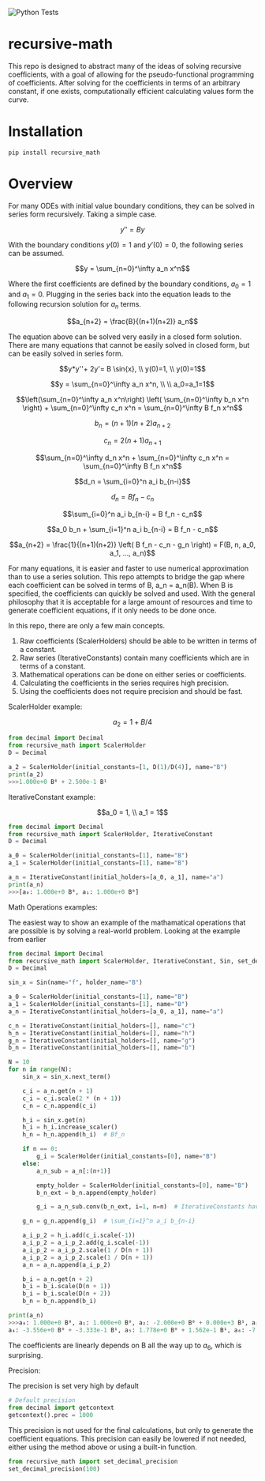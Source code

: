 ![Python Tests](https://github.com/andreshyer/recursive-math/workflows/Python%20Tests/badge.svg)

# recursive-math

This repo is designed to abstract many of the ideas of solving recursive coefficients,
with a goal of allowing for the pseudo-functional programming of coefficients.
After solving for the coefficients in terms of an arbitrary constant, if one exists,
computationally efficient calculating values form the curve.

# Installation

`pip install recursive_math`

# Overview

For many ODEs with initial value boundary conditions, 
they can be solved in series form recursively.
Taking a simple case.

$$y'' = By$$

With the boundary conditions $y(0) = 1$ and $y'(0) = 0$, 
the following series can be assumed.

$$y = \sum_{n=0}^\infty a_n x^n$$

Where the first coefficients are defined by the boundary conditions,
$a_0 = 1$ and $a_1 = 0$.
Plugging in the series back into the equation 
leads to the following recursion solution for $a_n$ terms.

$$a_{n+2} = \frac{B}{(n+1)(n+2)} a_n$$

The equation above can be solved very easily in a closed form solution.
There are many equations that cannot be easily solved in closed form,
but can be easily solved in series form.

$$y*y''+ 2y'= B \sin{x}, \\ y(0)=1, \\ y(0)=1$$

$$y = \sum_{n=0}^\infty a_n x^n, \\ \\ a_0=a_1=1$$

$$\left(\sum_{n=0}^\infty a_n x^n\right) \left( \sum_{n=0}^\infty b_n x^n \right) + \sum_{n=0}^\infty c_n x^n = \sum_{n=0}^\infty B f_n x^n$$

$$b_n = (n+1)(n+2) a_{n+2}$$

$$c_n = 2 (n+1) a_{n+1}$$

$$\sum_{n=0}^\infty d_n x^n + \sum_{n=0}^\infty c_n x^n = \sum_{n=0}^\infty B f_n x^n$$

$$d_n = \sum_{i=0}^n a_i b_{n-i}$$

$$d_n = B f_n - c_n$$

$$\sum_{i=0}^n a_i b_{n-i} = B f_n - c_n$$
 
$$a_0 b_n + \sum_{i=1}^n a_i b_{n-i} = B f_n - c_n$$

$$a_{n+2} = \frac{1}{(n+1)(n+2)} \left( B f_n - c_n - g_n \right) = F(B, n, a_0, a_1, ..., a_n)$$

For many equations, it is easier and faster to use numerical approximation than to use a series solution.
This repo attempts to bridge the gap where each coefficient can be solved in terms of B, a_n = a_n(B).
When B is specified, the coefficients can quickly be solved and used. 
With the general philosophy that it is acceptable for a large amount of resources and time to generate coefficient equations,
if it only needs to be done once.

In this repo, there are only a few main concepts.
1) Raw coefficients (ScalerHolders) should be able to be written in terms of a constant.
2) Raw series (IterativeConstants) contain many coefficients which are in terms of a constant.
3) Mathematical operations can be done on either series or coefficients.
5) Calculating the coefficients in the series requires high precision.
6) Using the coefficients does not require precision and should be fast.

ScalerHolder example:

$$a_2 = 1 + B/4$$

```python
from decimal import Decimal
from recursive_math import ScalerHolder
D = Decimal

a_2 = ScalerHolder(initial_constants=[1, D(1)/D(4)], name="B")
print(a_2)
>>>1.000e+0 B⁰ + 2.500e-1 B¹
```

IterativeConstant example:

$$a_0 = 1, \\ a_1 = 1$$

```python
from decimal import Decimal
from recursive_math import ScalerHolder, IterativeConstant
D = Decimal

a_0 = ScalerHolder(initial_constants=[1], name="B")
a_1 = ScalerHolder(initial_constants=[1], name="B")

a_n = IterativeConstant(initial_holders=[a_0, a_1], name="a")
print(a_n)
>>>[a₀: 1.000e+0 B⁰, a₁: 1.000e+0 B⁰]
```

Math Operations examples:

The easiest way to show an example of the mathamatical operations that are possible
is by solving a real-world problem. 
Looking at the example from earlier

```python
from decimal import Decimal
from recursive_math import ScalerHolder, IterativeConstant, Sin, set_decimal_precision
D = Decimal

sin_x = Sin(name="f", holder_name="B")

a_0 = ScalerHolder(initial_constants=[1], name="B")
a_1 = ScalerHolder(initial_constants=[1], name="B")
a_n = IterativeConstant(initial_holders=[a_0, a_1], name="a")

c_n = IterativeConstant(initial_holders=[], name="c")
h_n = IterativeConstant(initial_holders=[], name="h")
g_n = IterativeConstant(initial_holders=[], name="g")
b_n = IterativeConstant(initial_holders=[], name="b")

N = 10
for n in range(N):
    sin_x = sin_x.next_term()

    c_i = a_n.get(n + 1)
    c_i = c_i.scale(2 * (n + 1))
    c_n = c_n.append(c_i)

    h_i = sin_x.get(n)
    h_i = h_i.increase_scaler()
    h_n = h_n.append(h_i)  # Bf_n

    if n == 0:
        g_i = ScalerHolder(initial_constants=[0], name="B")
    else:
        a_n_sub = a_n[:(n+1)]

        empty_holder = ScalerHolder(initial_constants=[0], name="B")
        b_n_ext = b_n.append(empty_holder)

        g_i = a_n_sub.conv(b_n_ext, i=1, n=n)  # IterativeConstants have to be the same size for convolution

    g_n = g_n.append(g_i)  # \sum_{i=1}^n a_i b_{n-i}

    a_i_p_2 = h_i.add(c_i.scale(-1))
    a_i_p_2 = a_i_p_2.add(g_i.scale(-1))
    a_i_p_2 = a_i_p_2.scale(1 / D(n + 1))
    a_i_p_2 = a_i_p_2.scale(1 / D(n + 1))
    a_n = a_n.append(a_i_p_2)

    b_i = a_n.get(n + 2)
    b_i = b_i.scale(D(n + 1))
    b_i = b_i.scale(D(n + 2))
    b_n = b_n.append(b_i)

print(a_n)
>>>a₀: 1.000e+0 B⁰, a₁: 1.000e+0 B⁰, a₂: -2.000e+0 B⁰ + 0.000e+3 B¹, a₃: 2.000e+0 B⁰ + 2.500e-1 B¹, 
a₄: -3.556e+0 B⁰ + -3.333e-1 B¹, a₅: 1.778e+0 B⁰ + 1.562e-1 B¹, a₆: -7.076e+0 B⁰ + -8.008e-1 B¹ + -1.500e-2 B², ...]
```

The coefficients are linearly depends on B all the way up to $a_6$, which is surprising.

Precision:

The precision is set very high by default

```python
# Default precision
from decimal import getcontext
getcontext().prec = 1000
```

This precision is not used for the final calculations,
but only to generate the coefficient equations.
This precision can easily be lowered if not needed,
either using the method above or using a built-in function.

```python
from recursive_math import set_decimal_precision
set_decimal_precision(100)
```

